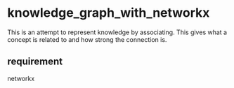 # knowledge_graph_with_networkx

This is an attempt to represent knowledge by associating. This gives what a concept is related to and how strong the connection is.

## requirement
networkx
